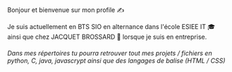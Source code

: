 Bonjour et bienvenue sur mon profile ✍️


Je suis actuellement en BTS SIO en alternance dans l'école ESIEE IT 🎓 ainsi que chez JACQUET BROSSARD 💼 lorsque je suis en entreprise.


###### Dans mes répertoires tu pourra retrouver tout mes projets / fichiers en python, C, java, javascrypt ainsi que des langages de balise (HTML / CSS)
<!--
**MoutonJ78/MoutonJ78** is a ✨ _special_ ✨ repository because its `README.md` (this file) appears on your GitHub profile.

Here are some ideas to get you started:

- 🔭 I’m currently working on ...
- 🌱 I’m currently learning ...
- 👯 I’m looking to collaborate on ...
- 🤔 I’m looking for help with ...
- 💬 Ask me about ...
- 📫 How to reach me: ...
- 😄 Pronouns: ...
- ⚡ Fun fact: ...
-->
